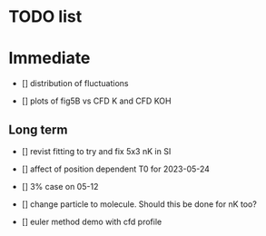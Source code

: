 # TODO list 

# Immediate

- [] distribution of fluctuations 

- [] plots of fig5B vs CFD K and CFD KOH

## Long term


- [] revist fitting to try and fix 5x3 nK in SI

- [] affect of position dependent T0 for 2023-05-24

- [] 3% case on 05-12

- [] change particle to molecule. Should this be done for nK too? 

- [] euler method demo with cfd profile
